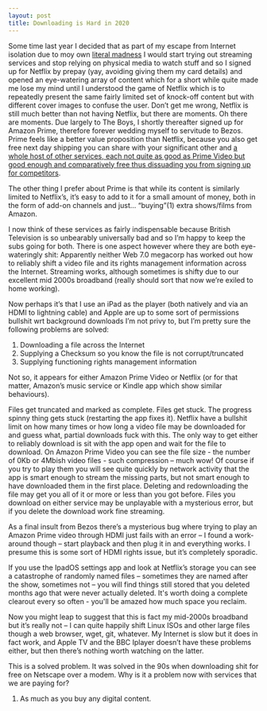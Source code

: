 ```yaml
---
layout: post
title: Downloading is Hard in 2020
---
```


Some time last year I decided that as part of my escape from Internet isolation due to moy own [literal madness](https://www.ocduk.org/) I would start trying out streaming services and stop relying on physical media to watch stuff and so I signed up for Netflix by prepay (yay, avoiding giving them my card details) and opened an eye-watering array of content which for a short while quite made me lose my mind until I understood the game of Netflix which is to repeatedly present the same fairly limited set of  knock-off content but with different cover images to confuse the user.  Don’t get me wrong, Netflix is still much better than not having Netflix, but there are moments.  Oh there are moments.  Due largely to The Boys, I shortly thereafter signed up for Amazon Prime, therefore forever wedding myself to servitude to Bezos.  Prime feels like a better value proposition than Netflix, because you also get free next day shipping you can share with your significant other and [a whole host of other services, each not quite as good as Prime Video but good enough and comparatively free thus dissuading you from signing up for competitors](https://www.amazon.co.uk/Amazon-Music/).

The other thing I prefer about Prime is that while its content is similarly limited to Netflix’s, it’s easy to add to it for a small amount of money, both in the form of add-on channels and just... “buying”(1) extra shows/films from Amazon.

I now think of these services as fairly indispensable because British Television is so unbearably universally bad and so I’m happy to keep the subs going for both.  There is one aspect however where they are both eye-wateringly shit: Apparently neither Web 7.0 megacorp has worked out how to reliably shift a video file and its rights management information across the Internet.  Streaming works, although sometimes is shifty due to our excellent mid 2000s broadband (really should sort that now we’re exiled to home working).

Now perhaps it’s that I use an iPad as the player (both natively and via an HDMI to lightning cable) and Apple are up to some sort of permissions bullshit wrt background downloads I’m not privy to, but I’m pretty sure the following problems are solved:

1. Downloading a file across the Internet
2. Supplying a Checksum so you know the file is not corrupt/truncated
3. Supplying functioning rights management information

Not so, it appears for either Amazon Prime Video or Netflix (or for that matter, Amazon’s music service or Kindle app which show similar behaviours).

Files get truncated and marked as complete.  Files get stuck.  The progress spinny thing gets stuck (restarting the app fixes it).  Netflix have a bullshit limit on how many times or how long a video file may be downloaded for and guess what, partial downloads fuck with this.  The only way to get either to reliably download is sit with the app open and wait for the file to download.  On Amazon Prime Video you can see the file size - the number of 0Kb or 4Mbish video files - such compression – much wow!  Of course if you try to play them you will see quite quickly by network activity that the app is smart enough to stream the missing parts, but not smart enough to have downloaded them in the first place.  Deleting and redownloading the file may get you all of it or more or less than you got before.  Files you download on either service may be unplayable with a mysterious error, but if you delete the download work fine streaming.

As a final insult from Bezos there’s a mysterious bug where trying to play an Amazon Prime video through HDMI just fails with an error – I found a work-around though – start playback and then plug it in and everything works.  I presume this is some sort of HDMI rights issue, but it’s completely sporadic.

If you use the IpadOS settings app and look at Netflix’s storage you can see a catastrophe of randomly named files – sometimes they are named after the show, sometimes not – you will find things still stored that you deleted months ago that were never actually deleted. It's worth doing a complete clearout every so often - you'll be amazed how much space you reclaim.

Now you might leap to suggest that this is fact my mid-2000s broadband but it’s really not – I can quite happily shift Linux ISOs and other large files though a web browser, wget, git, whatever.  My Internet is slow but it does in fact work, and Apple TV and the BBC Iplayer doesn’t have these problems either, but then there’s nothing worth watching on the latter. 

This is a solved problem. It was solved in the 90s when downloading shit for free on Netscape over a modem.  Why is it a problem now with services that we are paying for?

1) As much as you buy any digital content.
